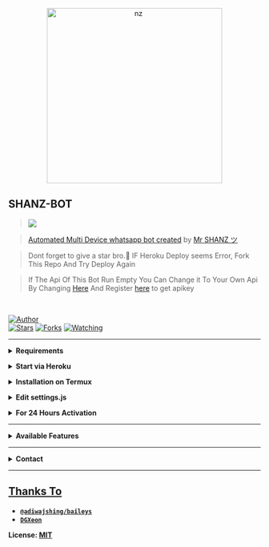 <p align="center">
<img src="https://telegra.ph/file/da54e711f23c43204a9b7.jpg" alt="nz" width="350"/>
</p>

## SHANZ-BOT

> <a href="https://youtube.com/channel/UCX9GuKbYYWJ80O3Kymkn3Uw"><img src="https://img.shields.io/badge/Tutorial-Video-ff0000?style=for-the-badge&logo=youtube&logoColor=ff000000&link=https://youtube.com/channel/UCX9GuKbYYWJ80O3Kymkn3Uw" /><br>

> [Automated Multi Device whatsapp bot created](https://github.com/Itsme-shan/SHANZ-BOT) by [Mr SHANZ ツ](https://github.com/Itsme-shan)

> Dont forget to give a star bro.🥲 IF Heroku Deploy seems Error, Fork This Repo And Try Deploy Again

> If The Api Of This Bot Run Empty You Can Change it To Your Own Api By Changing [Here](https://github.com/itsme-shan/SHANZ-BOT/blob/master/settings.js#L18) And Register [here](https://zenzapis.xyz/) to get apikey


</br>

<a href="https://github.com/itsme-shan"><img title="Author" src="https://img.shields.io/badge/Author-SHANZ-blue.svg?color=54aeff&style=for-the-badge&logo=github" /></a>  
<a href="https://github.com/Itsme-shan/SHANZ-BOT"><img title="Stars" src="https://img.shields.io/github/stars/itsme-shan/SHANZ-BOT?color=54aeff&style=flat-square" /></a>
<a href="https://github.com/Itsme-shan/SHANZ-BOT/network/members"><img title="Forks" src="https://img.shields.io/github/forks/Itsme-shan/SHANZ-BOT?color=54aeff&style=flat-square" /></a>
<a href="https://github.com/Itsme-shan/SHANZ-BOT/watchers"><img title="Watching" src="https://img.shields.io/github/watchers/Itsme-shan/SHANZ-BOT?label=watchers&color=54aeff&style=flat-square" /></a> <br>

---

<!-- Requirements -->
<b><details><summary>Requirements</summary></b>
* Some Text Editor
* [Node JS](https://nodejs.org/en/)
* [Git](https://git-scm.com/downloads)
* [FFMPEG](https://ffmpeg.org/download.html)
  
```bash
Add FFmpeg to PATH environment variable
```
</details>


<!-- Start via Heroku -->
<b><details><summary>Start via Heroku</summary></b>

* Scan QR In Your Whatsapp From [Here](https://replit.com/@MalinduHirushan/SHANZ-BOT?outputonly=1&lite=1)
* Fork This Repo By Clicking [Here](https://github.com/Itsme-shan/SHANZ-BOT/fork)
* then Deploy The Bot From [Here](https://dashboard.heroku.com/new-app)
* Wait 5-10 Min To Deploy 
* After Deploying On The Worker And Check The Logs

</details>



<!-- Installation via Termux -->
<b><details><summary>Installation on Termux</summary></b>
```bash
> apt update
> apt upgrade
> pkg update && pkg upgrade
> pkg install bash
> pkg install libwebp
> pkg install git -y
> pkg install nodejs -y 
> pkg install ffmpeg -y 
> pkg install wget
> pkg install imagemagick -y
> git clone https://github.com/Itsme-shan/SHANZ-BOT
> cd SHANZ-BOT
> npm install
```
</details>

<!-- Edit -->
<b><details><summary>Edit settings.js</summary></b>
```bash
global.APIKeys = {
	'https://zenzapis.xyz': 'YOURAPIKEY',
}
  
global.owner = ["9475XXXXXX"]
global.ownername = ["YourName"]
```
</details>


<!-- 24hrs-->
<b><details><summary>For 24 Hours Activation</summary></b>

```bash
npm i -g pm2 && pm2 start index.js && pm2 save && pm2 logs
```

</details>

----


<b><details><summary>Available Features</summary><br>
	
| Features |  Availability |
| :------: |  :----------: |
|   Convert     |       ✅     |
|   Database     |       ✅     |
|   Owner     |       ✅    |
|   Islami     |       ✅     |
|   Downloader     |       ✅     |
|   Tiktok     |       ✅     |
|   Facebook     |       ✅     
|   Twitter     |       ✅     |
|   Instagram     |       ✅     |
|   Antilink     |       ✅     |
|   Auto Sticker     |       ✅     |
|   Games     |       ✅     |
|   Emoji reaction     |       ✅     |
|   Setmenu     |       ✅     |
|   RPG menu     |       ✅     |
|   Anti toxic     |       ✅     |
|   Anti virus     |       ✅     |
|   Image broadcast     |       ✅     |
|   Video broadcast     |       ✅     |
|   Audio broadcast     |       ✅     |
|   Location broadcast     |       ✅     |
|   Webzone     |       ✅      |
|   Searching     |       ✅      |
|   Textpro     |       ✅      |
|   Ephoto     |       ✅     |
|   Anime Web     |       ✅      |
|   Stalker     |       ✅      |
|   Random Text     |       ✅     |
|   Random Image     |       ✅     |
|   Nekos Life     |       ✅      |
|   More Nsfw     |       ✅      |
|   Creator     |       ✅      |
|   Many more     |       ✅     |
|   All features works     |       ✅     |

</details>


----

<!-- Contact Owner -->
<b><details><summary>Contact</summary></b>

## ```Connect With Me```
<p align="center">
<a href="https://wa.me/94704210265"><img src="https://img.shields.io/badge/Contact SHANZ-25D366?style=for-the-badge&logo=whatsapp&logoColor=white" />
<a href="https://youtube.com/channel/UCX9GuKbYYWJ80O3Kymkn3Uw"><img src="https://img.shields.io/badge/Subscribe Mr SHANZ-ff0000?style=for-the-badge&logo=youtube&logoColor=ff000000&link=https://youtube.com/channel/UCX9GuKbYYWJ80O3Kymkn3Uw" /><br>
</p>

</details>


</details><hr>

## Thanks To
* [`@adiwajshing/baileys`](https://github.com/adiwajshing/baileys)
* [`DGXeon`](https://github.com/DGXeon)


License: [MIT](https://github.com/SHANZ-BOT/LICENSE)
